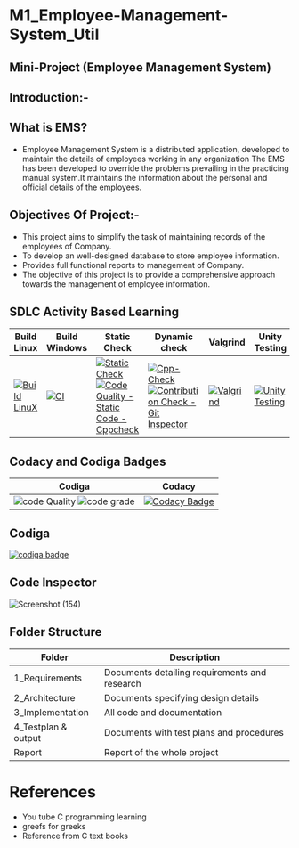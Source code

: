 # M1_Employee-Management-System_Util

## Mini-Project (Employee Management System)
 
## Introduction:-

## What is EMS?

* Employee Management System is a distributed application, developed to maintain the details of employees working in any organization The EMS has been developed to override the problems prevailing in the practicing manual system.It maintains the information about the personal and official details of the employees.

## Objectives Of Project:-

* This project aims to simplify the task of maintaining records of the employees of Company.
* To develop an well-designed database to store employee information.
* Provides full functional reports to management of Company.
* The objective of this project is to provide a comprehensive approach towards the management of employee information.

## SDLC Activity Based Learning

| Build  Linux | Build Windows | Static Check | Dynamic check |  Valgrind |  Unity Testing |
| ---------- | --------- | --------- | -------- | --------- | -------- |        
| [![Build LinuX](https://github.com/RAVI9966/M1_Employee-Management-System_Util/actions/workflows/Linux.yml/badge.svg)](https://github.com/RAVI9966/M1_Employee-Management-System_Util/actions/workflows/Linux.yml) | [![CI](https://github.com/RAVI9966/M1_Employee-Management-System_Util/actions/workflows/c-cpp.yml/badge.svg)](https://github.com/RAVI9966/M1_Employee-Management-System_Util/actions/workflows/c-cpp.yml)  | [![Static Check](https://github.com/RAVI9966/M1_Employee-Management-System_Util/actions/workflows/Static.yml/badge.svg)](https://github.com/RAVI9966/M1_Employee-Management-System_Util/actions/workflows/Static.yml) [![Code Quality - Static Code - Cppcheck](https://github.com/RAVI9966/M1_Employee-Management-System_Util/actions/workflows/Code%20Quality%20%20%20Static%20Code%20-%20Cppcheck.yml/badge.svg)](https://github.com/RAVI9966/M1_Employee-Management-System_Util/actions/workflows/Code%20Quality%20%20%20Static%20Code%20-%20Cppcheck.yml)  | [![Cpp-Check](https://github.com/RAVI9966/M1_Employee-Management-System_Util/actions/workflows/Cpp.yml/badge.svg)](https://github.com/RAVI9966/M1_Employee-Management-System_Util/actions/workflows/Cpp.yml) [![Contribution Check - Git Inspector](https://github.com/RAVI9966/M1_Employee-Management-System_Util/actions/workflows/vs.yml/badge.svg)](https://github.com/RAVI9966/M1_Employee-Management-System_Util/actions/workflows/vs.yml)  | [![Valgrind](https://github.com/RAVI9966/M1_Employee-Management-System_Util/actions/workflows/Valgrind.yml/badge.svg)](https://github.com/RAVI9966/M1_Employee-Management-System_Util/actions/workflows/Valgrind.yml) | [![Unity Testing](https://github.com/RAVI9966/M1_Employee-Management-System_Util/actions/workflows/Test.yml/badge.svg)](https://github.com/RAVI9966/M1_Employee-Management-System_Util/actions/workflows/Test.yml) |

## Codacy and Codiga Badges

| Codiga | Codacy |
| ----- | ----- | 
|  ![code Quality](https://api.codiga.io/project/30960/score/svg)  ![code grade](https://api.codiga.io/project/30960/status/svg) | [![Codacy Badge](https://app.codacy.com/project/badge/Grade/a9b698d1a3464123ba14d2be5e20b1ce)](https://www.codacy.com/gh/RAVI9966/M1_Employee-Management-System_Util/dashboard?utm_source=github.com&amp;utm_medium=referral&amp;utm_content=RAVI9966/M1_Employee-Management-System_Util&amp;utm_campaign=Badge_Grade) |

## Codiga
<a href="https://app.codiga.io/public/user/github/RAVI9966">
   <img src="https://api.codiga.io/public/badge/user/github/RAVI9966?style=light" alt="codiga badge" />
</a>
 


## Code Inspector

![Screenshot (154)](https://user-images.githubusercontent.com/63452014/153416726-3631e11d-0239-495a-b36d-fb48eab9d426.png)



## Folder Structure

| Folder | Description |
| ------ | ----------- |
| 1_Requirements | Documents detailing requirements and research |
| 2_Architecture |	Documents specifying design details |
| 3_Implementation	| All code and documentation |
| 4_Testplan & output |	Documents with test plans and procedures |
| Report |	Report of the whole project |

# References

* You tube C programming learning 
* greefs for greeks 
* Reference from C text books




